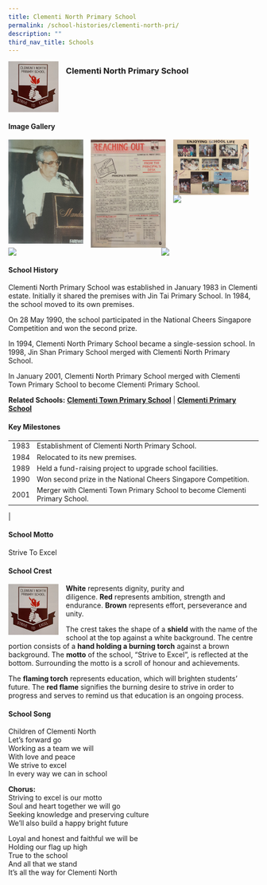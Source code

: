 ```yaml
---
title: Clementi North Primary School
permalink: /school-histories/clementi-north-pri/
description: ""
third_nav_title: Schools
---
```

<img src="/images/clementinorthpri1.png" style="width:20%;margin-right:15px;" align = "left">

### **Clementi North Primary School**

<br clear="left">

#### **Image Gallery**

<p><a href="https://staging.d1yxymztqoj7qn.amplifyapp.com/images/clementinorthpri2.jpg">  
<img src="/images/clementinorthpri2.jpg" style="width:30%;margin-right:15px;" align = "left">
</a></p>

<p><a href="https://staging.d1yxymztqoj7qn.amplifyapp.com/images/clementinorthpri3.jpg">  
<img src="/images/clementinorthpri3.jpg" style="width:30%;margin-right:15px;" align = "left">
</a></p>

<p><a href="https://staging.d1yxymztqoj7qn.amplifyapp.com/images/clementinorthpri4.jpg">  
<img src="/images/clementinorthpri4.jpg" style="width:30%;margin-right:15px;" align = "left">
</a></p>

<p><a href="https://staging.d1yxymztqoj7qn.amplifyapp.com/images/clementinorthpri5.jpg">  
<img src="/images/clementinorthpri5.jpg" style="width:30%;margin-right:15px;" align = "left">
</a></p>

<p><a href="https://staging.d1yxymztqoj7qn.amplifyapp.com/images/clementinorthpri6.jpg">  
<img src="/images/clementinorthpri6.jpg" style="width:30%;margin-right:45px;" align = "right">
</a></p>

<p><a href="https://staging.d1yxymztqoj7qn.amplifyapp.com/images/clementinorthpri7.jpg">  
<img src="/images/clementinorthpri7.jpg" style="width:30%;margin-right:15px;" align = "left">
</a></p>

<br clear="left">

#### **School History**
Clementi North Primary School was established in January 1983 in Clementi estate. Initially it shared the premises with Jin Tai Primary School. In 1984, the school moved to its own premises.  

On 28 May 1990, the school participated in the National Cheers Singapore Competition and won the second prize.

In 1994, Clementi North Primary School became a single-session school. In 1998, Jin Shan Primary School merged with Clementi North Primary School.  

In January 2001, Clementi North Primary School merged with Clementi Town Primary School to become Clementi Primary School.

**Related Schools:**  **[Clementi Town Primary School](https://staging.d1yxymztqoj7qn.amplifyapp.com/school-histories/clementi-town-pri/)** \| **[Clementi Primary School](https://staging.d1yxymztqoj7qn.amplifyapp.com/school-histories/clementi-pri/)**

#### **Key Milestones**

|  |  |
|:---:|---|
| 1983 | Establishment of Clementi North Primary School. |
| 1984 | Relocated to its new premises. |
| 1989 | Held a fund-raising project to upgrade school facilities. |
| 1990 | Won second prize in the National Cheers Singapore Competition. |
| 2001 | Merger with Clementi Town Primary School to become Clementi Primary School. |
|

#### **School Motto**
Strive To Excel

#### **School Crest**
<img src="/images/clementinorthpri1.png" style="width:20%;margin-right:15px;" align = "left">

**White** represents dignity, purity and diligence. **Red** represents ambition, strength and endurance. **Brown** represents effort, perseverance and unity.

The crest takes the shape of a **shield** with the name of the school at the top against a white background. The centre portion consists of a **hand holding a burning torch** against a brown background. The **motto** of the school, “Strive to Excel”, is reflected at the bottom. Surrounding the motto is a scroll of honour and achievements.

The **flaming torch** represents education, which will brighten students’ future. The **red flame** signifies the burning desire to strive in order to progress and serves to remind us that education is an ongoing process.

#### **School Song**
Children of Clementi North<br>
Let’s forward go<br>
Working as a team we will<br>
With love and peace<br>
We strive to excel<br>
In every way we can in school

**Chorus:**<br>
Striving to excel is our motto<br>
Soul and heart together we will go<br>
Seeking knowledge and preserving culture<br>
We’ll also build a happy bright future

Loyal and honest and faithful we will be<br>
Holding our flag up high<br>
True to the school<br>
And all that we stand<br>
It’s all the way for Clementi North